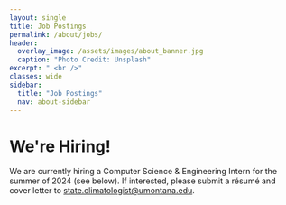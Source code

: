 ```yaml
---
layout: single
title: Job Postings
permalink: /about/jobs/
header:
  overlay_image: /assets/images/about_banner.jpg
  caption: "Photo Credit: Unsplash"
excerpt: " <br />"
classes: wide
sidebar:
  title: "Job Postings"
  nav: about-sidebar
---
```


# We're Hiring!

We are currently hiring a Computer Science & Engineering Intern for the summer of 2024 (see below). If interested, please submit a résumé and cover letter to [state.climatologist@umontana.edu](mailto:state.climatologist@umontana.edu).

<object data="/assets/images/mesonet_intern_position.pdf" width="1000" height="1000" type="application/pdf"></object>